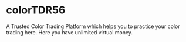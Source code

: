 # colorTDR56
A Trusted Color Trading Platform which helps you to practice your color trading here. Here you have unlimited virtual money.

